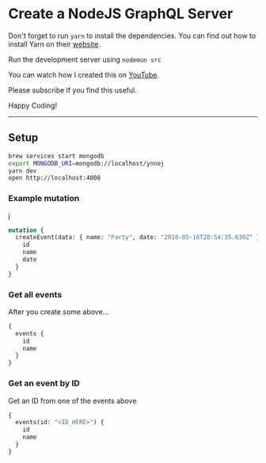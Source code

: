# Create a NodeJS GraphQL Server

Don't forget to run `yarn` to install the dependencies. You can find out how to install Yarn on their [website](https://yarnpkg.com).

Run the development server using `nodemon src`

You can watch how I created this on [YouTube](https://www.youtube.com/watch?v=0hOi7biFLf0).

Please subscribe if you find this useful.

Happy Coding!

---

## Setup

```bash
brew services start mongodb
export MONGODB_URI=mongodb://localhost/ynnoj
yarn dev
open http://localhost:4000
```

### Example mutation

j

```graphql
mutation {
  createEvent(data: { name: "Party", date: "2018-05-16T20:54:35.630Z" }) {
    id
    name
    date
  }
}
```

### Get all events

After you create some above...

```graphql
{
  events {
    id
    name
  }
}
```

### Get an event by ID

Get an ID from one of the events above

```graphql
{
  events(id: "<ID_HERE>") {
    id
    name
  }
}
```
